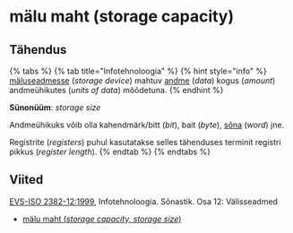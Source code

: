 # mälu maht \(storage capacity\)

## Tähendus

{% tabs %}
{% tab title="Infotehnoloogia" %}
{% hint style="info" %}
[mäluseadmesse](maeluseade-storage-device.md) \(_storage device_\) mahtuv [andme](andmed-data.md) \(_data_\) kogus \(_amount_\) andmeühikutes \(_units of data_\) mõõdetuna.
{% endhint %}

**Sünonüüm**: _storage size_

Andmeühikuks võib olla kahendmärk/bitt \(_bit_\), bait \(_byte_\),  [sõna](sona-word.md) \(_word_\) jne.

Registrite \(_registers_\) puhul kasutatakse selles tähenduses terminit registri pikkus \(_register length_\).
{% endtab %}
{% endtabs %}

## Viited

[EVS-ISO 2382-12:1999](https://www.evs.ee/et/evs-iso-2382-12-1999), Infotehnoloogia. Sõnastik. Osa 12: Välisseadmed

* [mälu maht \(_storage capacity, storage size_\)](https://www.eki.ee/dict/its/index.cgi?Q=D214CBFC-6C03-1014-88DC-FC5F0DBED45A&F=GUID&C01=1&C02=0&C10=1)

